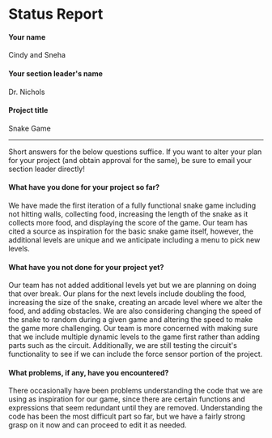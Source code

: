 # Status Report

#### Your name

Cindy and Sneha

#### Your section leader's name

Dr. Nichols

#### Project title

Snake Game

***

Short answers for the below questions suffice. If you want to alter your plan for your project (and obtain approval for the same), be sure to email your section leader directly!

#### What have you done for your project so far?

We have made the first iteration of a fully functional snake game including not hitting walls, collecting food, increasing the length of the snake as it collects more food, and displaying the score of the game. Our team has cited a source as inspiration for the basic snake game itself, however, the additional levels are unique and we anticipate including a menu to pick new levels.

#### What have you not done for your project yet?

Our team has not added additional levels yet but we are planning on doing that over break. Our plans for the next levels include doubling the food, increasing the size of the snake, creating an arcade level where we alter the food, and adding obstacles. We are also considering changing the speed of the snake to random during a given game and altering the speed to make the game more challenging. Our team is more concerned with making sure that we include multiple dynamic levels to the game first rather than adding parts such as the circuit. Additionally, we are still testing the circuit's functionality to see if we can include the force sensor portion of the project.

#### What problems, if any, have you encountered?

There occasionally have been problems understanding the code that we are using as inspiration for our game, since there are certain functions and expressions that seem redundant until they are removed. Understanding the code has been the most difficult part so far, but we have a fairly strong grasp on it now and can proceed to edit it as needed. 
